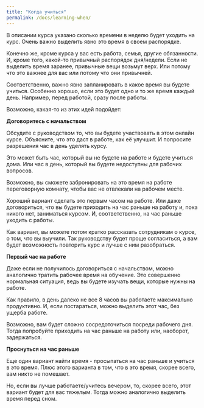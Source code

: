 ```yaml
---
title: "Когда учиться"
permalink: /docs/learning-when/
---
```



В описании курса указано сколько времени в неделю будет уходить на курс.
Очень важно выделить явно это время в своем распорядке.

Конечно же, кроме курса у вас есть работа, семья, другие обязанности.
И, кроме того, какой-то привычный распорядок дня/недели.
Если не выделить время заранее, привычные вещи возьмут верх.
Или потому что это важнее для вас или потому что они привычней.

Соответственно, важно явно запланировать в какое время вы будете учиться.
Особенно хорошо, если это будет одно и то же время каждый день.
Например, перед работой, сразу после работы.


Возможно, какая-то из этих идей подойдет:

__Договоритесь с начальством__

Обсудите с руководством то, что вы будете участвовать в этом онлайн курсе.
Объясните, что это даст в работе, как её улучшит.
И попросите разрешения час в день уделять курсу.

Это может быть час, который вы не будете на работе и будете учиться дома.
Или час в день, который вы будете недоступны для рабочих вопросов.

Возможно, вы сможете забронировать на это время на работе переговорную комнату, чтобы вас не отвлекали на рабочем месте.

Хороший вариант сделать это первым часом на работе.
Или даже договориться, что вы будете приходить на час раньше на работу и, пока никого нет, заниматься курсом.
И, соответственно, на час раньше уходить с работы.

Как вариант, вы можете потом кратко рассказать сотрудникам о курсе, о том, что вы выучили.
Так руководству будет проще согласиться, а вам будет возможность повторить курс и лучше с ним разобраться.

__Первый час на работе__

Даже если не получилось договориться с начальством, можно аналогично тратить рабочее время на обучение.
Это совершенно нормальная ситуация, ведь вы будете изучать вещи, которые нужны на работе.

Как правило, в день далеко не все 8 часов вы работаете максимально продуктивно.
И, если постараться, можно выделить этот час, без ущерба работе.

Возможно, вам будет сложно сосредоточиться посреди рабочего дня.
Тогда попробуйте приходить на час раньше на работу или, наоборот, задержаться.


__Проснуться на час раньше__

Еще один вариант найти время - просыпаться на час раньше и учиться в это время.
Плюс этого варианта в том, что в это время, скорее всего, вам никто не помешает.

Но, если вы лучше работаете/учитесь вечером, то, скорее всего, этот вариант будет для вас тяжелым.
Тогда можно аналогично выделить время перед сном.


